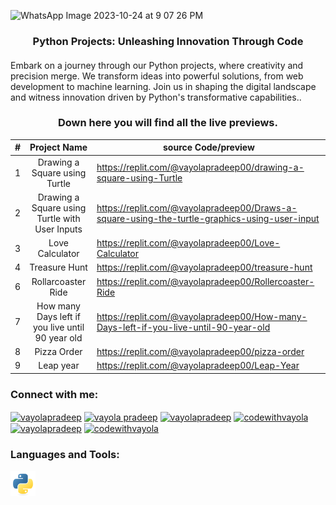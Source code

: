 ![WhatsApp Image 2023-10-24 at 9 07 26 PM](https://github.com/sinonagar123/python_projects/assets/102567147/6aca94b9-4576-4691-bd04-677b760da3a9)


<h3 align="center">Python Projects: Unleashing Innovation Through Code</h3>
<h4></h4>Embark on a journey through our Python projects, where creativity and precision merge. We transform ideas into powerful solutions, from web development to machine learning. Join us in shaping the digital landscape and witness innovation driven by Python's transformative capabilities..</h4>
<h3 align="center">Down here you will find all the live previews.</h3>

<table>
<thead>
<tr>
<th align="left">#</th>
<th align="center">Project Name</th>
<th align="center">source Code/preview</th>

</tr>
</thead>
<tbody>
<tr>
<td align="left">1</td>
<td align="center">Drawing a Square using Turtle</td>
<td align="left"><a href="https://replit.com/@vayolapradeep00/drawing-a-square-using-Turtle" rel="nofollow">https://replit.com/@vayolapradeep00/drawing-a-square-using-Turtle</a></td>  
</tr>

<tr>
<td align="left">2</td>
<td align="center">Drawing a Square using Turtle with User Inputs</td>
<td align="left"><a href="https://replit.com/@vayolapradeep00/Draws-a-square-using-the-turtle-graphics-using-user-input" rel="nofollow">https://replit.com/@vayolapradeep00/Draws-a-square-using-the-turtle-graphics-using-user-input</a></td>  
</tr>

<tr>
<td align="left">3</td>
<td align="center">Love Calculator</td>
<td align="left"><a href="https://replit.com/@vayolapradeep00/Love-Calculator" rel="nofollow">https://replit.com/@vayolapradeep00/Love-Calculator</a></td>  
</tr>

<tr>
<td align="left">4</td>
<td align="center">Treasure Hunt</td>
<td align="left"><a href="https://replit.com/@vayolapradeep00/treasure-hunt" rel="nofollow">https://replit.com/@vayolapradeep00/treasure-hunt</a></td>  
</tr>

<tr>
<td align="left">6</td>
<td align="center">Rollarcoaster Ride</td>
<td align="left"><a href="https://replit.com/@vayolapradeep00/Rollercoaster-Ride" rel="nofollow">https://replit.com/@vayolapradeep00/Rollercoaster-Ride</a></td>  
</tr>

<tr>
<td align="left">7</td>
<td align="center">How many Days left if you live until 90 year old</td>
<td align="left"><a href="https://replit.com/@vayolapradeep00/How-many-Days-left-if-you-live-until-90-year-old" rel="nofollow">https://replit.com/@vayolapradeep00/How-many-Days-left-if-you-live-until-90-year-old</a></td>  
</tr>

<tr>
<td align="left">8</td>
<td align="center">Pizza Order</td>
<td align="left"><a href="https://replit.com/@vayolapradeep00/pizza-order" rel="nofollow">https://replit.com/@vayolapradeep00/pizza-order</a></td>  
</tr>

<tr>
<td align="left">9</td>
<td align="center">Leap year</td>
<td align="left"><a href="https://replit.com/@vayolapradeep00/Leap-Year" rel="nofollow">https://replit.com/@vayolapradeep00/Leap-Year</a></td>  
</tr>

</tbody></table>

<h3 align="left">Connect with me:</h3>
<p align="left">
<a href="https://codepen.io/vayolapradeep" target="blank"><img align="center" src="https://raw.githubusercontent.com/rahuldkjain/github-profile-readme-generator/master/src/images/icons/Social/codepen.svg" alt="vayolapradeep" height="30" width="40" /></a>
<a href="https://twitter.com/vayolapradeep" target="blank"><img align="center" src="https://raw.githubusercontent.com/rahuldkjain/github-profile-readme-generator/master/src/images/icons/Social/twitter.svg" alt="vayola pradeep" height="30" width="40" /></a>
<a href="https://linkedin.com/in/vayolapradeep" target="blank"><img align="center" src="https://raw.githubusercontent.com/rahuldkjain/github-profile-readme-generator/master/src/images/icons/Social/linked-in-alt.svg" alt="vayolapradeep" height="30" width="40" /></a>
<a href="https://instagram.com/codewithvayola" target="blank"><img align="center" src="https://raw.githubusercontent.com/rahuldkjain/github-profile-readme-generator/master/src/images/icons/Social/instagram.svg" alt="codewithvayola" height="30" width="40" /></a> 
<a href="https://dev.to/vayolapradeep" target="blank"><img align="center" src="https://raw.githubusercontent.com/rahuldkjain/github-profile-readme-generator/master/src/images/icons/Social/devto.svg" alt="vayolapradeep" height="30" width="40" /></a>
   <a href="https://replit.com/@vayolapradeep00" target="blank"><img align="center" src="https://upload.wikimedia.org/wikipedia/commons/7/78/New_Replit_Logo.svg" alt="codewithvayola" height="40" width="40" /></a></p>

<h3 align="left">Languages and Tools:</h3>
<p align="left"> <a href="https://www.python.org" target="_blank" rel="noreferrer"> <img src="https://raw.githubusercontent.com/devicons/devicon/master/icons/python/python-original.svg" alt="python" width="40" height="40"/> </a>  </p>
